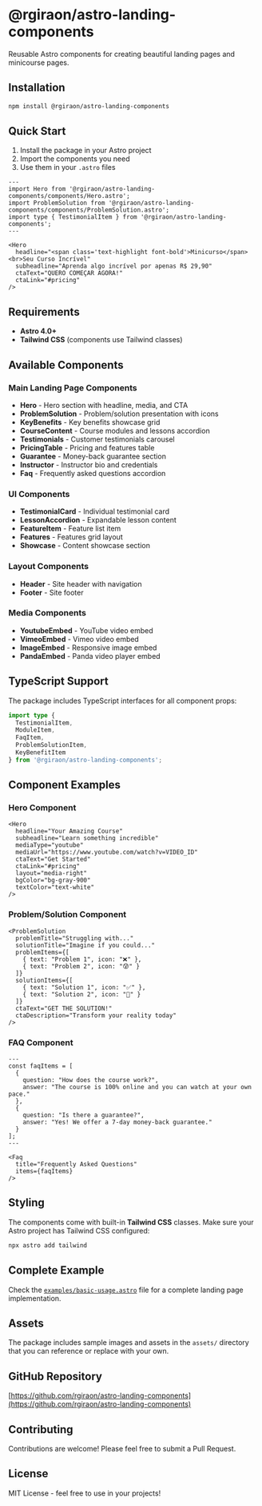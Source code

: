 # @rgiraon/astro-landing-components

Reusable Astro components for creating beautiful landing pages and minicourse pages.

## Installation

```bash
npm install @rgiraon/astro-landing-components
```

## Quick Start

1. Install the package in your Astro project
2. Import the components you need
3. Use them in your `.astro` files

```astro
---
import Hero from '@rgiraon/astro-landing-components/components/Hero.astro';
import ProblemSolution from '@rgiraon/astro-landing-components/components/ProblemSolution.astro';
import type { TestimonialItem } from '@rgiraon/astro-landing-components';
---

<Hero
  headline="<span class='text-highlight font-bold'>Minicurso</span><br>Seu Curso Incrível"
  subheadline="Aprenda algo incrível por apenas R$ 29,90"
  ctaText="QUERO COMEÇAR AGORA!"
  ctaLink="#pricing"
/>
```

## Requirements

- **Astro 4.0+**
- **Tailwind CSS** (components use Tailwind classes)

## Available Components

### Main Landing Page Components
- **Hero** - Hero section with headline, media, and CTA
- **ProblemSolution** - Problem/solution presentation with icons
- **KeyBenefits** - Key benefits showcase grid
- **CourseContent** - Course modules and lessons accordion
- **Testimonials** - Customer testimonials carousel
- **PricingTable** - Pricing and features table
- **Guarantee** - Money-back guarantee section
- **Instructor** - Instructor bio and credentials
- **Faq** - Frequently asked questions accordion

### UI Components
- **TestimonialCard** - Individual testimonial card
- **LessonAccordion** - Expandable lesson content
- **FeatureItem** - Feature list item
- **Features** - Features grid layout
- **Showcase** - Content showcase section

### Layout Components
- **Header** - Site header with navigation
- **Footer** - Site footer

### Media Components
- **YoutubeEmbed** - YouTube video embed
- **VimeoEmbed** - Vimeo video embed
- **ImageEmbed** - Responsive image embed
- **PandaEmbed** - Panda video player embed

## TypeScript Support

The package includes TypeScript interfaces for all component props:

```typescript
import type { 
  TestimonialItem, 
  ModuleItem, 
  FaqItem,
  ProblemSolutionItem,
  KeyBenefitItem 
} from '@rgiraon/astro-landing-components';
```

## Component Examples

### Hero Component
```astro
<Hero
  headline="Your Amazing Course"
  subheadline="Learn something incredible"
  mediaType="youtube"
  mediaUrl="https://www.youtube.com/watch?v=VIDEO_ID"
  ctaText="Get Started"
  ctaLink="#pricing"
  layout="media-right"
  bgColor="bg-gray-900"
  textColor="text-white"
/>
```

### Problem/Solution Component
```astro
<ProblemSolution
  problemTitle="Struggling with..."
  solutionTitle="Imagine if you could..."
  problemItems={[
    { text: "Problem 1", icon: "❌" },
    { text: "Problem 2", icon: "😰" }
  ]}
  solutionItems={[
    { text: "Solution 1", icon: "✅" },
    { text: "Solution 2", icon: "🚀" }
  ]}
  ctaText="GET THE SOLUTION!"
  ctaDescription="Transform your reality today"
/>
```

### FAQ Component
```astro
---
const faqItems = [
  {
    question: "How does the course work?",
    answer: "The course is 100% online and you can watch at your own pace."
  },
  {
    question: "Is there a guarantee?",
    answer: "Yes! We offer a 7-day money-back guarantee."
  }
];
---

<Faq
  title="Frequently Asked Questions"
  items={faqItems}
/>
```

## Styling

The components come with built-in **Tailwind CSS** classes. Make sure your Astro project has Tailwind CSS configured:

```bash
npx astro add tailwind
```

## Complete Example

Check the [`examples/basic-usage.astro`](./examples/basic-usage.astro) file for a complete landing page implementation.

## Assets

The package includes sample images and assets in the `assets/` directory that you can reference or replace with your own.

## GitHub Repository

[https://github.com/rgiraon/astro-landing-components](https://github.com/rgiraon/astro-landing-components)

## Contributing

Contributions are welcome! Please feel free to submit a Pull Request.

## License

MIT License - feel free to use in your projects!
